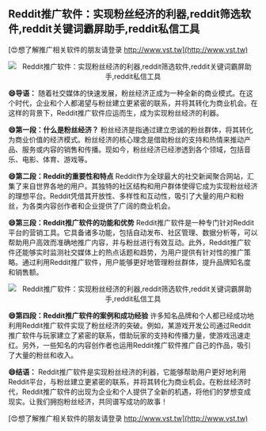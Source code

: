 ## **Reddit推广软件：实现粉丝经济的利器,reddit筛选软件,reddit关键词霸屏助手,reddit私信工具**

[😍想了解推广相关软件的朋友请登录 http://www.vst.tw](http://www.vst.tw)

 <center><img src="https://vst.tw/MP4/tuiguang/png/5.png" alt="Reddit推广软件：实现粉丝经济的利器,reddit筛选软件,reddit关键词霸屏助手,reddit私信工具"></center>

**😄导语：**
随着社交媒体的快速发展，粉丝经济正成为一种全新的商业模式。在这个时代，企业和个人都渴望与粉丝建立更紧密的联系，并将其转化为商业机会。在这样的背景下，Reddit推广软件应运而生，成为实现粉丝经济的利器。

**😄第一段：什么是粉丝经济？**
粉丝经济是指通过建立忠诚的粉丝群体，将其转化为商业价值的经济模式。粉丝经济的核心理念是借助粉丝的支持和热情来推动产品、服务或内容的销售和传播。现如今，粉丝经济已经渗透到各个领域，包括音乐、电影、体育、游戏等。

**😄第二段：Reddit的重要性和特点**
Reddit作为全球最大的社交新闻聚合网站，汇集了来自世界各地的用户。其独特的社区结构和用户群体使得它成为实现粉丝经济的理想平台。Reddit凭借其开放性、多样性和互动性，吸引了大量的用户和粉丝，为各类内容创作者和企业提供了广阔的商业机会。

**😄第三段：Reddit推广软件的功能和优势**
Reddit推广软件是一种专门针对Reddit平台的营销工具。它具备诸多功能，包括自动发布、社区管理、数据分析等，可以帮助用户高效而准确地推广内容，并与粉丝进行有效互动。此外，Reddit推广软件还能够实时监测社交媒体上的热点话题和趋势，为用户提供有针对性的推广策略。通过利用Reddit推广软件，用户能够更好地管理粉丝群体，提升品牌知名度和销售额。

 <center><img src="https://vst.tw/MP4/tuiguang/png/3.png" alt="Reddit推广软件：实现粉丝经济的利器,reddit筛选软件,reddit关键词霸屏助手,reddit私信工具"></center>

**😄第四段：Reddit推广软件的案例和成功经验**
许多知名品牌和个人都已经成功地利用Reddit推广软件实现了粉丝经济的突破。例如，某游戏开发公司通过Reddit推广软件与玩家建立了紧密的联系，借助玩家的支持和传播力量，使游戏迅速走红。另外，一些知名的内容创作者也运用Reddit推广软件推广自己的作品，吸引了大量的粉丝和收入。

**😄结语：**
Reddit推广软件是实现粉丝经济的利器，它能够帮助用户更好地利用Reddit平台，与粉丝建立更紧密的联系，并将其转化为商业机会。在粉丝经济时代，Reddit推广软件的出现为企业和个人提供了全新的机遇，将他们的梦想变成现实。让我们拥抱粉丝经济，共同谱写成功的故事！

[😍想了解推广相关软件的朋友请登录 http://www.vst.tw](http://www.vst.tw)



